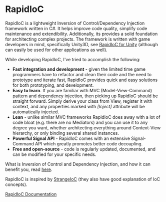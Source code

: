 # RapidIoC
RapidIoC is a lightweight Inversion of Control/Dependency Injection framework written in C#. It helps improve code quality, simplify code maintenance and extendibility. Additionally, its provides a solid foundation for architecting complex projects. The framework is written with game developers in mind, specifically Unity3D, see [RapidIoC for Unity](https://github.com/cpgames/RapidIoCUnity) (although can easily be used for other applications as well).

While developing RapidIoC, I've tried to accomplish the following:
* **Fast integration and development** - given the limited time game programmers have to refactor and clean their code and the need to prototype and iterate fast, RapidIoC provides quick and easy solutions for both prototyping, and development.
* **Easy to learn**. If you are familiar with MVC (Model-View-Command) pattern and dependency injection, then picking up RapidIoC should be straight forward. Simply derive your class from View, register it with context, and any properties marked with *[Inject]* attribute will be automatically injected.  
* **Lean** - unlike similar MVC frameworks RapidIoC does away with a lot of code bloat (e.g. there are no Mediators) and you can use it to any degree you want, whether architecting everything around Context-View hierarchy, or only binding several shared instances.  
* **Powerful Signal API** - RapidIoC comes with an extensive Signal-Command API which greatly promotes better code decoupling.  
* **Free and open-source** - code is regularly updated, documented, and can be modified for your specific needs.

What is Inversion of Control and Dependency Injection, and how it can benefit you, read [here](https://www.tutorialsteacher.com/ioc/inversion-of-control).

RapidIoC is inspired by [StrangeIoC](http://strangeioc.github.io/strangeioc/exec.html) (they also have good explanation of IoC concepts).

[RapidIoC Documentation](https://github.com/cpgames/RapidIoC/wiki)
